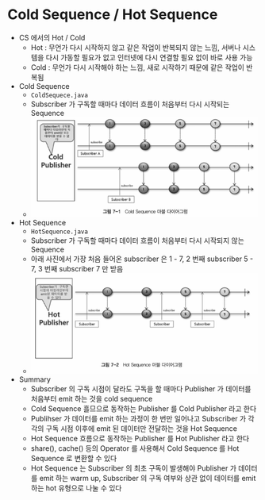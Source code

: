 # Cold Sequence / Hot Sequence
- CS 에서의 Hot / Cold
  - Hot : 무언가 다시 시작하지 않고 같은 작업이 반복되지 않는 느낌, 서버나 시스템을 다시 가동할 필요가 없고 인터넷에 다시 연결할 필요 없이 바로 사용 가능
  - Cold : 무언가 다시 시작해야 하는 느낌, 새로 시작하기 때문에 같은 작업이 반복됨
- Cold Sequence
  - `ColdSequece.java` 
  - Subscriber 가 구독할 때마다 데이터 흐름이 처음부터 다시 시작되는 Sequence
  - <img src="./static/coldsequence.png" />
- Hot  Sequence
    - `HotSequence.java`
    - Subscriber 가 구독할 때마다 데이터 흐름이 처음부터 다시 시작되지 않는 Sequence
    - 아래 사진에서 가장 처음 들어온 subscriber 은 1 - 7, 2 번째 subscriber 5 - 7, 3 번째 subscriber 7 만 받음
    - <img src="./static/hotsequence.png" />
- Summary
  - Subscriber 의 구독 시점이 달라도 구독을 할 때마다 Publisher 가 데이터를 처음부터 emit 하는 것을 cold sequence
  - Cold Sequence 흘므으로 동작하는 Publisher 를 Cold Publisher 라고 한다
  - Publihser 가 데이터를 emit 하는 과정이 한 번만 일어나고 Subscriber 가 각각의 구독 시점 이후에 emit 된 데이터만 전달하는 것을 Hot Sequence
  - Hot Sequence 흐름으로 동작하는 Publisher 를 Hot Publisher 라고 한다
  - share(), cache() 등의 Operator 를 사용해서 Cold Sequence 를 Hot Sequence 로 변환할 수 있다
  - Hot Sequence 는 Subscriber 의 최초 구독이 발생해야 Publisher 가 데이터를 emit 하는 warm up, Subscriber 의 구독 여부와 상관 없이 데이터를 emit 하는 hot 유형으로 나눌 수 있다
